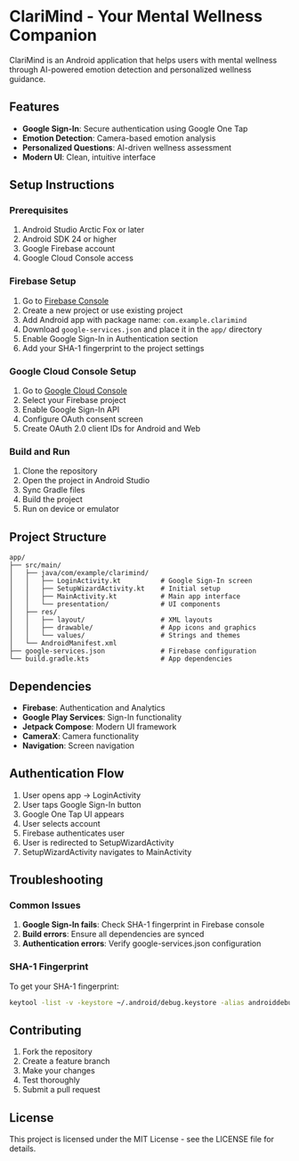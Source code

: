 # ClariMind - Your Mental Wellness Companion

ClariMind is an Android application that helps users with mental wellness through AI-powered emotion detection and personalized wellness guidance.

## Features

- **Google Sign-In**: Secure authentication using Google One Tap
- **Emotion Detection**: Camera-based emotion analysis
- **Personalized Questions**: AI-driven wellness assessment
- **Modern UI**: Clean, intuitive interface

## Setup Instructions

### Prerequisites

1. Android Studio Arctic Fox or later
2. Android SDK 24 or higher
3. Google Firebase account
4. Google Cloud Console access

### Firebase Setup

1. Go to [Firebase Console](https://console.firebase.google.com/)
2. Create a new project or use existing project
3. Add Android app with package name: `com.example.clarimind`
4. Download `google-services.json` and place it in the `app/` directory
5. Enable Google Sign-In in Authentication section
6. Add your SHA-1 fingerprint to the project settings

### Google Cloud Console Setup

1. Go to [Google Cloud Console](https://console.cloud.google.com/)
2. Select your Firebase project
3. Enable Google Sign-In API
4. Configure OAuth consent screen
5. Create OAuth 2.0 client IDs for Android and Web

### Build and Run

1. Clone the repository
2. Open the project in Android Studio
3. Sync Gradle files
4. Build the project
5. Run on device or emulator

## Project Structure

```
app/
├── src/main/
│   ├── java/com/example/clarimind/
│   │   ├── LoginActivity.kt          # Google Sign-In screen
│   │   ├── SetupWizardActivity.kt    # Initial setup
│   │   ├── MainActivity.kt           # Main app interface
│   │   └── presentation/             # UI components
│   ├── res/
│   │   ├── layout/                   # XML layouts
│   │   ├── drawable/                 # App icons and graphics
│   │   └── values/                   # Strings and themes
│   └── AndroidManifest.xml
├── google-services.json              # Firebase configuration
└── build.gradle.kts                  # App dependencies
```

## Dependencies

- **Firebase**: Authentication and Analytics
- **Google Play Services**: Sign-In functionality
- **Jetpack Compose**: Modern UI framework
- **CameraX**: Camera functionality
- **Navigation**: Screen navigation

## Authentication Flow

1. User opens app → LoginActivity
2. User taps Google Sign-In button
3. Google One Tap UI appears
4. User selects account
5. Firebase authenticates user
6. User is redirected to SetupWizardActivity
7. SetupWizardActivity navigates to MainActivity

## Troubleshooting

### Common Issues

1. **Google Sign-In fails**: Check SHA-1 fingerprint in Firebase console
2. **Build errors**: Ensure all dependencies are synced
3. **Authentication errors**: Verify google-services.json configuration

### SHA-1 Fingerprint

To get your SHA-1 fingerprint:

```bash
keytool -list -v -keystore ~/.android/debug.keystore -alias androiddebugkey -storepass android -keypass android
```

## Contributing

1. Fork the repository
2. Create a feature branch
3. Make your changes
4. Test thoroughly
5. Submit a pull request

## License

This project is licensed under the MIT License - see the LICENSE file for details.

